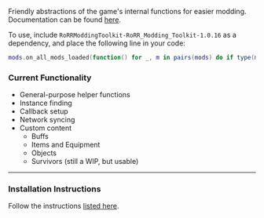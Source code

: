 Friendly abstractions of the game's internal functions for easier modding.  
Documentation can be found [here](https://github.com/RoRRModdingToolkit/RoRR_Modding_Toolkit/wiki).  

To use, include `RoRRModdingToolkit-RoRR_Modding_Toolkit-1.0.16` as a dependency, and place the following line in your code:  
```lua
mods.on_all_mods_loaded(function() for _, m in pairs(mods) do if type(m) == "table" and m.RoRR_Modding_Toolkit then Actor = m.Actor Alarm = m.Alarm Buff = m.Buff Callback = m.Callback Class = m.Class Equipment = m.Equipment Helper = m.Helper Instance = m.Instance Item = m.Item Net = m.Net Object = m.Object Player = m.Player Resources = m.Resources Survivor = m.Survivor break end end end)

```

### Current Functionality
* General-purpose helper functions
* Instance finding
* Callback setup
* Network syncing
* Custom content
    * Buffs
    * Items and Equipment
    * Objects
    * Survivors (still a WIP, but usable)

---

### Installation Instructions
Follow the instructions [listed here](https://docs.google.com/document/d/1NgLwb8noRLvlV9keNc_GF2aVzjARvUjpND2rxFgxyfw/edit?usp=sharing).
